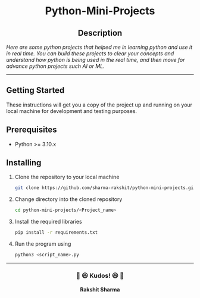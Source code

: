 <h1 align="center"> Python-Mini-Projects </h1>

<h2 align="center"> Description </h2>

_Here are some python projects that helped me in learning python and use it in real time. You can build these projects to clear your concepts and understand how python is being used in the real time, and then move for advance python projects such AI or ML._

<hr>

## Getting Started
These instructions will get you a copy of the project up and running on your local machine for development and testing purposes.

## Prerequisites
- Python >= 3.10.x

## Installing
1. Clone the repository to your local machine
    ```bash
    git clone https://github.com/sharma-rakshit/python-mini-projects.git
    ```
2. Change directory into the cloned repository
    ```bash
    cd python-mini-projects/<Project_name>
    ``` 
3. Install the required libraries
    ```bash
    pip install -r requirements.txt
    ```
4. Run the program using
    ```bash
    python3 <script_name>.py
    ```

<hr>

<h3 align='center'>🎉 😃 Kudos! 😃 🎉 </h3>

<h4 align='center'> Rakshit Sharma </h4>
